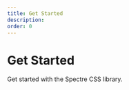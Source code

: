 ```yaml
---
title: Get Started
description: 
order: 0
---
```


# Get Started

Get started with the Spectre CSS library.

<div class="vp-raw docs-demo columns">
  <Card title="Installation"
        desc="How to install and use Spectre CSS"
        path="installation.html" />
  <Card title="Build"
        desc="Including Spectre CSS in a bundled project"
        path="build.html" />
  <Card title="JavaScript"
        desc="When to use JavaScript in addition to CSS"
        path="javascript.html" />
  <Card title="Variables"
        desc="Customise the look and feel Spectre CSS"
        path="variables.html" />
  <Card title="Appendix"
        desc="Browser compatibility and changes"
        path="variables.html" />
</div>

<!-- @see https://github.com/spectre-org/spectre-docs/issues/17 -->
